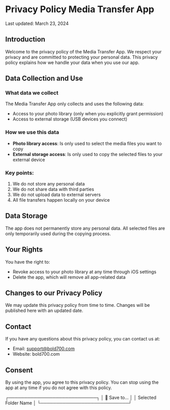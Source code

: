 # Privacy Policy Media Transfer App

Last updated: March 23, 2024

## Introduction

Welcome to the privacy policy of the Media Transfer App. We respect your privacy and are committed to protecting your personal data. This privacy policy explains how we handle your data when you use our app.

## Data Collection and Use

### What data we collect

The Media Transfer App only collects and uses the following data:
- Access to your photo library (only when you explicitly grant permission)
- Access to external storage (USB devices you connect)

### How we use this data

- **Photo library access**: Is only used to select the media files you want to copy
- **External storage access**: Is only used to copy the selected files to your external device

### Key points:

1. We do not store any personal data
2. We do not share data with third parties
3. We do not upload data to external servers
4. All file transfers happen locally on your device

## Data Storage

The app does not permanently store any personal data. All selected files are only temporarily used during the copying process.

## Your Rights

You have the right to:
- Revoke access to your photo library at any time through iOS settings
- Delete the app, which will remove all app-related data

## Changes to our Privacy Policy

We may update this privacy policy from time to time. Changes will be published here with an updated date.

## Contact

If you have any questions about this privacy policy, you can contact us at:
- Email: support@bold700.com
- Website: bold700.com

## Consent

By using the app, you agree to this privacy policy. You can stop using the app at any time if you do not agree with this policy. 

┌────────────────────────────┐
│ 📁 Save to...             │
│    Selected Folder Name    │
└────────────────────────────┘ 